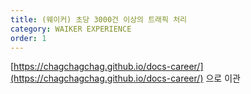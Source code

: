 ```yaml
---
title: (웨이커) 초당 3000건 이상의 트래픽 처리
category: WAIKER EXPERIENCE
order: 1
---
```


[https://chagchagchag.github.io/docs-career/](https://chagchagchag.github.io/docs-career/) 으로 이관

